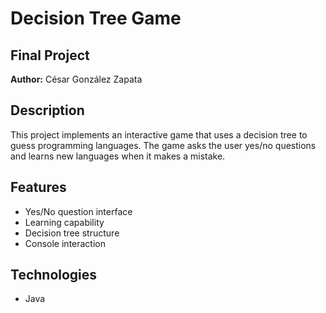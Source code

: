 # Decision Tree Game

## Final Project
**Author:** César González Zapata

## Description
This project implements an interactive game that uses a decision tree to guess programming languages. The game asks the user yes/no questions and learns new languages when it makes a mistake.

## Features
- Yes/No question interface
- Learning capability
- Decision tree structure
- Console interaction

## Technologies
- Java
